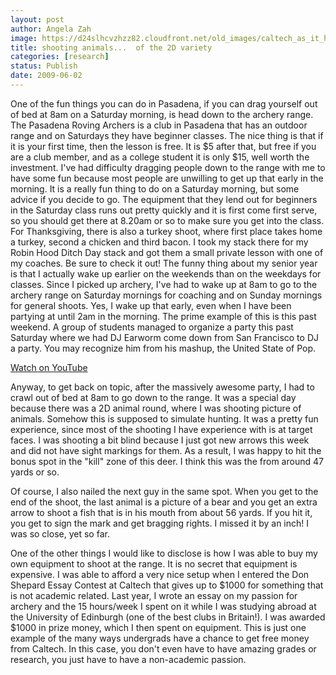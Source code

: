 ```yaml
---
layout: post
author: Angela Zah
image: https://d24slhcvzhzz82.cloudfront.net/old_images/caltech_as_it_happens/6a0105349b8251970b011570b7fe35970b.jpg
title: shooting animals...  of the 2D variety
categories: [research]
status: Publish
date: 2009-06-02
---
```



One of the fun things you can do in Pasadena, if you can drag yourself out of bed at 8am on a Saturday morning, is head down to the archery range. The Pasadena Roving Archers is a club in Pasadena that has an outdoor range and on Saturdays they have beginner classes. The nice thing is that if it is your first time, then the lesson is free. It is $5 after that, but free if you are a club member, and as a college student it is only $15, well worth the investment. I've had difficulty dragging people down to the range with me to have some fun because most people are unwilling to get up that early in the morning. It is a really fun thing to do on a Saturday morning, but some advice if you decide to go. The equipment that they lend out for beginners in the Saturday class runs out pretty quickly and it is first come first serve, so you should get there at 8.20am or so to make sure you get into the class. For Thanksgiving, there is also a turkey shoot, where first place takes home a turkey, second a chicken and third bacon. I took my stack there for my Robin Hood Ditch Day stack and got them a small private lesson with one of my coaches. Be sure to check it out!
The funny thing about my senior year is that I actually wake up earlier on the weekends than on the weekdays for classes. Since I picked up archery, I've had to wake up at 8am to go to the archery range on Saturday mornings for coaching and on Sunday mornings for general shoots. Yes, I wake up that early, even when I have been partying at until 2am in the morning. The prime example of this is this past weekend. A group of students managed to organize a party this past Saturday where we had DJ Earworm come down from San Francisco to DJ a party. You may recognize him from his mashup, the United State of Pop. 

[Watch on YouTube](https://www.youtube.com/v/XLaZ-8IMtt0&amp;hl=en&amp;fs=1)

Anyway, to get back on topic, after the massively awesome party, I had to crawl out of bed at 8am to go down to the range. It was a special day because there was a 2D animal round, where I was shooting picture of animals. Somehow this is supposed to simulate hunting. It was a pretty fun experience, since most of the shooting I have experience with is at target faces. I was shooting a bit blind because I just got new arrows this week and did not have sight markings for them. As a result, I was happy to hit the bonus spot in the "kill" zone of this deer. I think this was the from around 47 yards or so. 

Of course, I also nailed the next guy in the same spot. When you get to the end of the shoot, the last animal is a picture of a bear and you get an extra arrow to shoot a fish that is in his mouth from about 56 yards. If you hit it, you get to sign the mark and get bragging rights. I missed it by an inch! I was so close, yet so far.

One of the other things I would like to disclose is how I was able to buy my own equipment to shoot at the range. It is no secret that equipment is expensive. I was able to afford a very nice setup when I entered the Don Shepard Essay Contest at Caltech that gives up to $1000 for something that is not academic related. Last year, I wrote an essay on my passion for archery and the 15 hours/week I spent on it while I was studying abroad at the University of Edinburgh (one of the best clubs in Britain!). I was awarded $1000 in prize money, which I then spent on equipment. This is just one example of the many ways undergrads have a chance to get free money from Caltech. In this case, you don't even have to have amazing grades or research, you just have to have a non-academic passion. 
